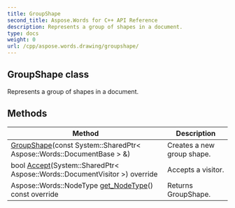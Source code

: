```yaml
---
title: GroupShape
second_title: Aspose.Words for C++ API Reference
description: Represents a group of shapes in a document. 
type: docs
weight: 0
url: /cpp/aspose.words.drawing/groupshape/
---
```

## GroupShape class


Represents a group of shapes in a document. 

## Methods

| Method | Description |
| --- | --- |
|  [GroupShape](./groupshape/)(const System::SharedPtr< Aspose::Words::DocumentBase > &) | Creates a new group shape.  |
| bool [Accept](./accept/)(System::SharedPtr< Aspose::Words::DocumentVisitor >) override | Accepts a visitor.  |
| Aspose::Words::NodeType [get_NodeType](./get_nodetype/)() const override | Returns GroupShape.  |
